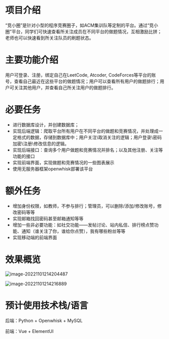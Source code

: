 # 项目介绍

“竞小圈”是针对小型的程序竞赛圈子，如ACM集训队等定制的平台。通过“竞小圈”平台，同学们可快速查看所关注成员在不同平台的做题情况，互相激励比拼；老师也可以快速看到所关注队员的刷题状态。

# 主要功能介绍

用户可登录、注册，绑定自己在LeetCode, Atcoder, CodeForces等平台的账号，查看自己最近在这些平台的做题情况；用户可以查看所有用户的做题排行；用户可关注其他用户，并查看自己所关注用户的做题排行。

# 必要任务

- 进行数据库设计，并创建数据库；
- 实现后端逻辑：爬取平台所有用户在不同平台的做题和竞赛情况，并处理成一定格式的数据，存储到数据库中；用户关注\取消关注的逻辑；用户登录\密码加密\注册\修改信息的逻辑。
- 实现后端接口：查询多个用户做题和竞赛情况并排名；以及其他注册、关注等功能的接口
- 实现前端界面，实现做题和竞赛情况的一些图表展示
- 使用无服务器框架openwhisk部署该平台

# 额外任务

- 增加身份权限，如教师，不参与排行；管理员，可以删除/添加/修改账号，修改密码等等
- 实现邮箱找回密码甚至邮箱通知等等
- 增加一些非必要功能：如社交功能——发帖讨论、站内私信、排行榜点赞功能、通知（谁关注了你，谁给你点赞），我有哪些粉丝等等
- 实现移动端的前端界面

# 效果概览

![image-20221101214204487](C:\Users\94091\AppData\Roaming\Typora\typora-user-images\image-20221101214204487.png)

![image-20221101214216889](C:\Users\94091\AppData\Roaming\Typora\typora-user-images\image-20221101214216889.png)

# 预计使用技术栈/语言

后端：Python + Openwhisk + MySQL

前端：Vue + ElementUI